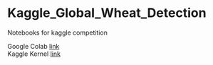 # Kaggle_Global_Wheat_Detection
Notebooks for kaggle competition

Google Colab [link](https://drive.google.com/drive/folders/1qD1bmx57VypNtKFTGw3KPoPA1hxW-b3P?usp=sharing)<br>
Kaggle Kernel [link](https://www.kaggle.com/gooogr/gwd-predicts-with-yolov4-and-gpu-darknet/)
